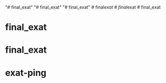 "# final_exat" 
"# final_exat" 
"# final_exat" 
#   f i n a l _ e x a t  
 #   f i n a l _ e x a t  
 # final_exat
# final_exat
# final_exat
# exat-ping
